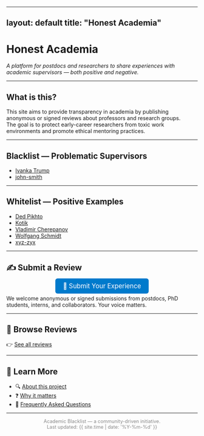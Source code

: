 

---
layout: default
title: "Honest Academia"
---

# Honest Academia

_A platform for postdocs and researchers to share experiences with academic supervisors — both positive and negative._

---

## What is this?

This site aims to provide transparency in academia by publishing anonymous or signed reviews about professors and research groups.  
The goal is to protect early-career researchers from toxic work environments and promote ethical mentoring practices.

---

## Blacklist — Problematic Supervisors

- [Ivanka Trump](blacklist/Ivanka_Trump.md)
- [john-smith](blacklist/john-smith.md)

---

## Whitelist — Positive Examples

- [Ded Pikhto](whitelist/Ded_Pikhto.md)
- [Kotik](whitelist/Kotik.md)
- [Vladimir Cherepanov](whitelist/Vladimir_Cherepanov.md)
- [Wolfgang Schmidt](whitelist/Wolfgang_Schmidt.md)
- [xyz-zyx](whitelist/xyz-zyx.md)

---


## ✍️ Submit a Review

<p align="center">
  <a href="https://forms.gle/PdWYF8vFj7Ebo5HEA" style="font-size: 1.2em; padding: 0.6em 1.2em; background-color: #007acc; color: white; border-radius: 6px; text-decoration:none;">
    📝 Submit Your Experience
  </a>
</p>

We welcome anonymous or signed submissions from postdocs, PhD students, interns, and collaborators.
Your voice matters.

---

## 🔎 Browse Reviews

👉 [See all reviews](reviews.html)

---

## 📖 Learn More

- 🔍 [About this project](about)
- ❓ [Why it matters](about#why)
- 💬 [Frequently Asked Questions](about#faq)

---

<p style="text-align:center; font-size: 0.9em; color: #888;">
  Academic Blacklist — a community-driven initiative.<br>
  Last updated: {{ site.time | date: '%Y-%m-%d' }}
</p>

